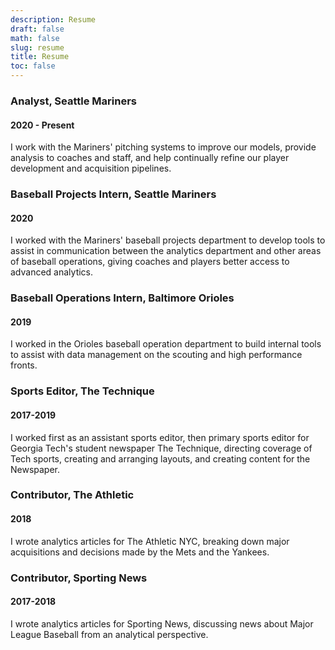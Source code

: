 ```yaml
---
description: Resume
draft: false
math: false
slug: resume
title: Resume
toc: false
---
```


### Analyst, Seattle Mariners
#### 2020 - Present

I work with the Mariners' pitching systems to improve our models, provide analysis to coaches and staff, and help continually refine our player development and acquisition pipelines.

### Baseball Projects Intern, Seattle Mariners
#### 2020

I worked with the Mariners' baseball projects department to develop tools to assist in communication between the analytics department and other areas of baseball operations, giving coaches and players better access to advanced analytics.

### Baseball Operations Intern, Baltimore Orioles
#### 2019

I worked in the Orioles baseball operation department to build internal tools to assist with data management on the scouting and high performance fronts.

### Sports Editor, The Technique
#### 2017-2019

I worked first as an assistant sports editor, then primary sports editor for Georgia Tech's student newspaper The Technique, directing coverage of Tech sports, creating and arranging layouts, and creating content for the Newspaper.

### Contributor, The Athletic
#### 2018

I wrote analytics articles for The Athletic NYC, breaking down major acquisitions and decisions made by the Mets and the Yankees.

### Contributor, Sporting News
#### 2017-2018

I wrote analytics articles for Sporting News, discussing news about Major League Baseball from an analytical perspective.